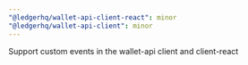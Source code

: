 ```yaml
---
"@ledgerhq/wallet-api-client-react": minor
"@ledgerhq/wallet-api-client": minor
---
```


Support custom events in the wallet-api client and client-react
